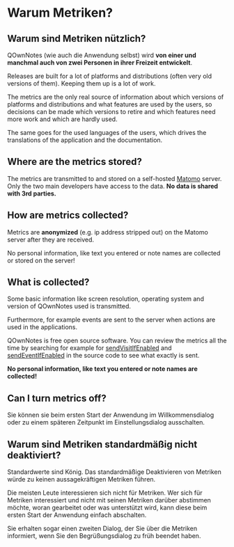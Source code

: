 # Warum Metriken?

## Warum sind Metriken nützlich?

QOwnNotes (wie auch die Anwendung selbst) wird **von einer und manchmal auch von zwei Personen in ihrer Freizeit entwickelt**.

Releases are built for a lot of platforms and distributions (often very old versions of them). Keeping them up is a lot of work.

The metrics are the only real source of information about which versions of platforms and distributions and what features are used by the users, so decisions can be made which versions to retire and which features need more work and which are hardly used.

The same goes for the used languages of the users, which drives the translations of the application and the documentation.

## Where are the metrics stored?

The metrics are transmitted to and stored on a self-hosted [Matomo](https://matomo.org/) server. Only the two main developers have access to the data. **No data is shared with 3rd parties.**

## How are metrics collected?

Metrics are **anonymized** (e.g. ip address stripped out) on the Matomo server after they are received.

No personal information, like text you entered or note names are collected or stored on the server!

## What is collected?

Some basic information like screen resolution, operating system and version of QOwnNotes used is transmitted.

Furthermore, for example events are sent to the server when actions are used in the applications.

QOwnNotes is free open source software. You can review the metrics all the time by searching for example for [sendVisitIfEnabled](https://github.com/pbek/QOwnNotes/search?q=sendVisitIfEnabled) and [sendEventIfEnabled](https://github.com/pbek/QOwnNotes/search?q=sendEventIfEnabled) in the source code to see what exactly is sent.

**No personal information, like text you entered or note names are collected!**

## Can I turn metrics off?

Sie können sie beim ersten Start der Anwendung im Willkommensdialog oder zu einem späteren Zeitpunkt im Einstellungsdialog ausschalten.

## Warum sind Metriken standardmäßig nicht deaktiviert?

Standardwerte sind König. Das standardmäßige Deaktivieren von Metriken würde zu keinen aussagekräftigen Metriken führen.

Die meisten Leute interessieren sich nicht für Metriken. Wer sich für Metriken interessiert und nicht mit seinen Metriken darüber abstimmen möchte, woran gearbeitet oder was unterstützt wird, kann diese beim ersten Start der Anwendung einfach abschalten.

Sie erhalten sogar einen zweiten Dialog, der Sie über die Metriken informiert, wenn Sie den Begrüßungsdialog zu früh beendet haben.
